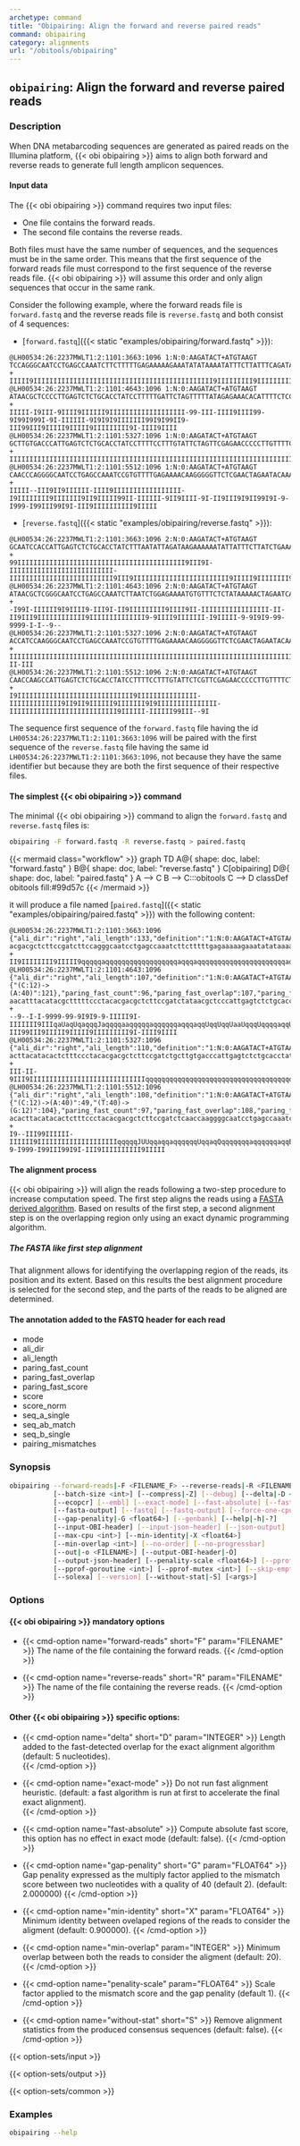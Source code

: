 ```yaml
---
archetype: command
title: "Obipairing: Align the forward and reverse paired reads"
command: obipairing
category: alignments
url: "/obitools/obipairing"
---
```


## `obipairing`: Align the forward and reverse paired reads

### Description 

When DNA metabarcoding sequences are generated as paired reads on the Illumina platform, {{< obi obipairing >}} aims to align both forward and reverse reads to generate full length amplicon sequences.

#### Input data

The {{< obi obipairing >}} command requires two input files:

- One file contains the forward reads.
- The second file contains the reverse reads.

Both files must have the same number of sequences, and the sequences must be in the same order. This means that the first sequence of the forward reads file must correspond to the first sequence of the reverse reads file. {{< obi obipairing >}} will assume this order and only align sequences that occur in the same rank.

Consider the following example, where the forward reads file is `forward.fastq` and the reverse reads file is `reverse.fastq` and both consist of 4 sequences:

- [`forward.fastq`]({{< static "examples/obipairing/forward.fastq" >}}):
  
```
@LH00534:26:2237MWLT1:2:1101:3663:1096 1:N:0:AAGATACT+ATGTAAGT
TCCAGGGCAATCCTGAGCCAAATCTTCTTTTTGAGAAAAAGAAATATATAAAATATTTCTTATTTCAGATAAGAAATAATATTTTTTCTTATCTAATATTAAAGATAGGTGCAGAGACTCAATGGTGGATTGCAGATCGGAAGAGCACACG
+
IIIII9IIIIIIIIIIIIIIIIIIIIIIIIIIIIIIIIIIIIIIIIIIIII9IIIIIIIII9IIIIIIIIIIIIIIIIIIIIIIIIIIIIIIIIIIIIIIIIIIIIIIIIII9IIIIIIIIIIIIIIIIIIIIIIIIIIIIIIIIIIIIII
@LH00534:26:2237MWLT1:2:1101:4643:1096 1:N:0:AAGATACT+ATGTAAGT
ATAACGCTCCCCTTGAGTCTCTGCACCTATCCTTTTTGATTCTAGTTTTTATAGAGAAACACATTTTCTCCAGATTCAGATTTGGCTCAGGATTGCCCGAGCGTTATAGATCGGAAGAGCACACGTCTGAACTCCAGTCACCAGATACTAT
+
IIIII-I9III-9IIII9IIIIII9IIIIIIIIIIIIIIIIIII-99-III-IIII9IIII99-9I99I999I-9I-IIIIII-9I9I9I9IIIIIII99I9I99II9-III99III9IIIII9IIIII9IIIIIIIII9I-IIII9IIII
@LH00534:26:2237MWLT1:2:1101:5327:1096 1:N:0:AAGATACT+ATGTAAGT
GCTTGTGACCCATTGAGTCTCTGCACCTATCCTTTTCCTTTGTATTCTAGTTCGAGAACCCCCTTGTTTTCTCAAAACACGGATTTGGCTCAGGATTGCCCTTGGATGGTAGATCGGAAGAGCACACGTCTGAACTCCAGTCACAAGATAC
+
IIIIIIIIIIIIIIIIIIIIIIIIIIIIIIIIIIIIIIIIIIIIIIIIIIIIIIIIIIIIIIIIIIIIIIIIIIIIIIIIIIIIIIIIIIIIIIIIIIIIIIIIIIIIIIIIIIIIIIIIIIIIIIIIIIIIIIIIIIIIIIIIIIIIIII
@LH00534:26:2237MWLT1:2:1101:5512:1096 1:N:0:AAGATACT+ATGTAAGT
CAACCCAGGGGCAATCCTGAGCCAAATCCGTGTTTTGAGAAAACAAGGGGGTTCTCGAACTAGAATACAAAGGAAAAGGATAGGTGCAGAGACTCAATGGCTTGGTTGAGATCGGAAGAGCACACGTCTGAACTCCAGTCACAAGATACTA
+
IIIII--III9II9IIIIII-IIII9IIIIIIIIIIIIIIIII-I9IIIIIIII9IIIIIII9II9IIIII99II-IIIIII-9II9IIII-9I-II9III9I9II99I9I-9-I999-I99III99I9I-III9IIIIIIIIII9IIIII
```

- [`reverse.fastq`]({{< static "examples/obipairing/reverse.fastq" >}}):
  
```
@LH00534:26:2237MWLT1:2:1101:3663:1096 2:N:0:AAGATACT+ATGTAAGT
GCAATCCACCATTGAGTCTCTGCACCTATCTTTAATATTAGATAAGAAAAAATATTATTTCTTATCTGAAATAAGAAATATTTTATATATTTCTTTTTCTCAAAAAGAAGATTTGGCTCAGGATTGCCCTGGAAGATCGGAAGAGCGTCGT
+
99IIIIIIIIIIIIIIIIIIIIIIIIIIIIIIIIIIIIIIIIII9III9I-IIIIIIIIIIIIIIIIIIIIIIIIII-IIIIIIIIIIIIIIIIIIIIIIIIII9III9IIIIIIIIIIIIIIIIIIIIIIII9IIIII9IIIIIIII9II
@LH00534:26:2237MWLT1:2:1101:4643:1096 2:N:0:AAGATACT+ATGTAAGT
ATAACGCTCGGGCAATCCTGAGCCAAATCTTAATCTGGAGAAAATGTGTTTCTCTATAAAAACTAGAATCAAAAAGGATAGGTGCAGAGACTCAATGGGAGCGTTATAGATCGGAAGAGCGTCGTGTAGGGAAAAAGCGTATGTAAATGTT
+
-I99I-IIIIII9I9IIII9-III9I-II9IIIIIIIII9IIII9II-IIIIIIIIIIIIIIIII-II-II9III9IIIIIIIIIIII9IIIIIIIIIIIIII9-9IIII9IIIIIII-I9IIIII-9-9I9I9-99-9999-I-I--9--
@LH00534:26:2237MWLT1:2:1101:5327:1096 2:N:0:AAGATACT+ATGTAAGT
ACCATCCAAGGGCAATCCTGAGCCAAATCCGTGTTTTGAGAAAACAAGGGGGTTCTCGAACTAGAATACAAAGGAAAAGGATAGGTGCAGAGACTCAATGGGTCACAAGCAGATCGGAAGAGCGTCGTGTAGGGAAAGAGTGTATGTAAGT
+
IIIIIIIIIIIIIIIIIIIIIIIIIIIIIIIIIIIIIIIIIIIIIIIIIIIIIIIIIIIIIIIIIIIIIIIIIIIIIIIIIIIIIIIIIIIIIIIIIIIIIIIIIIIIIIIIIIIIIIIIIIIIIIIIIIIIIIIIIII9III9-II-III
@LH00534:26:2237MWLT1:2:1101:5512:1096 2:N:0:AAGATACT+ATGTAAGT
CAACCAAGCCATTGAGTCTCTGCACCTATCCTTTTCCTTTGTATTCTCGTTCGAGAACCCCCTTGTTTTCTCAAAACACGGATTTGGCTCAGGATTGCCCCTTGGTTGAGATCGGAAGAGCGTCGTGTAGGGAAAGAGTGTATGTAAGTGT
+
I9IIIIIIIIIIIIIIIIIIIIIIIIIIIII9IIIIIIIIIIIIIII-IIIIIIIIIIIII9II9II9IIIIII9IIIIIII9I9IIIIIIIIIIIIIII-IIIIIIIIIIIIIIIIIIIIIIIIIII9IIIIII-IIIIII99III--9I
```

The sequence first sequence of the `forward.fastq` file having the id `LH00534:26:2237MWLT1:2:1101:3663:1096` will be paired with the first sequence of the `reverse.fastq` file having the same id `LH00534:26:2237MWLT1:2:1101:3663:1096`, not because they have the same identifier but because they are both the first sequence of their respective files.

#### The simplest {{< obi obipairing >}} command


The minimal {{< obi obipairing >}} command to align the `forward.fastq` and `reverse.fastq` files is:

```bash
obipairing -F forward.fastq -R reverse.fastq > paired.fastq
```

{{< mermaid class="workflow" >}}
graph TD
  A@{ shape: doc, label: "forward.fastq" }
  B@{ shape: doc, label: "reverse.fastq" }
  C[obipairing]
  D@{ shape: doc, label: "paired.fastq" }
  A --> C
  B --> C:::obitools
  C --> D
  classDef obitools fill:#99d57c
{{< /mermaid >}}

it will produce a file named [`paired.fastq`]({{< static "examples/obipairing/paired.fastq" >}}) with the following content:

```
@LH00534:26:2237MWLT1:2:1101:3663:1096 {"ali_dir":"right","ali_length":133,"definition":"1:N:0:AAGATACT+ATGTAAGT","mode":"alignment","paring_fast_count":130,"paring_fast_overlap":133,"paring_fast_score":1,"score":1860,"score_norm":1,"seq_a_single":18,"seq_ab_match":133,"seq_b_single":18}
acgacgctcttccgatcttccagggcaatcctgagccaaatcttctttttgagaaaaagaaatatataaaatatttcttatttcagataagaaataatattttttcttatctaatattaaagataggtgcagagactcaatggtggattgcagatcggaagagcacacg
+
II9IIIIIIII9IIIII9qqqqqaqqqqqqqqqqqqqqqqqqaqqqaqqqqqqqqqqqqqqqqqqqqqqaqqqUqqqqqaqqqqqqqqqqqqqqqqqqqqUqaqqqaqqqqqqqqqqqqqqqqqqqqqqqaqqqqqqqqqqqqqqqqqqaaIIIIIIIIIIIIIIIIII
@LH00534:26:2237MWLT1:2:1101:4643:1096 {"ali_dir":"right","ali_length":107,"definition":"1:N:0:AAGATACT+ATGTAAGT","mode":"alignment","pairing_mismatches":{"(C:12)->(A:40)":121},"paring_fast_count":96,"paring_fast_overlap":107,"paring_fast_score":0.923,"score":1409,"score_norm":0.981,"seq_a_single":44,"seq_ab_match":105,"seq_b_single":44}
aacatttacatacgctttttccctacacgacgctcttccgatctataacgctcccattgagtctctgcacctatcctttttgattctagtttttatagagaaacacattttctccagattaagatttggctcaggattgcccgagcgttatagatcggaagagcacacgtctgaactccagtcaccagatactat
+
--9--I-I-9999-99-9I9I9-9-IIIII9I-IIIIIII9IIIqaUaqUqaqqqJaqqqqaaqqqqqaqqqqqqaqqqaqqUqqUqqUaaUqqqUqqqqaqqUqaQUaqaQqaaaqUaqJaqqUqaUaqEaaqaqaqaqqqaaqEqQQqU9-III99III9IIIII9IIIII9IIIIIIIII9I-IIII9IIII
@LH00534:26:2237MWLT1:2:1101:5327:1096 {"ali_dir":"right","ali_length":110,"definition":"1:N:0:AAGATACT+ATGTAAGT","mode":"alignment","paring_fast_count":107,"paring_fast_overlap":110,"paring_fast_score":1,"score":1540,"score_norm":1,"seq_a_single":41,"seq_ab_match":110,"seq_b_single":41}
acttacatacactctttccctacacgacgctcttccgatctgcttgtgacccattgagtctctgcacctatccttttcctttgtattctagttcgagaacccccttgttttctcaaaacacggatttggctcaggattgcccttggatggtagatcggaagagcacacgtctgaactccagtcacaagatac
+
III-II-9III9IIIIIIIIIIIIIIIIIIIIIIIIIIIIIqqqqqqqqqqqqqqqqqqqqqqqqqqqqqqqqqqqqqqqqqqqqqqqqqqqqqqqqqqqqqqqqqqqqqqqqqqqqqqqqqqqqqqqqqqqqqqqqqqqqqqqqqqqqqqIIIIIIIIIIIIIIIIIIIIIIIIIIIIIIIIIIIIIIIII
@LH00534:26:2237MWLT1:2:1101:5512:1096 {"ali_dir":"right","ali_length":108,"definition":"1:N:0:AAGATACT+ATGTAAGT","mode":"alignment","pairing_mismatches":{"(C:12)->(A:40)":49,"(T:40)->(G:12)":104},"paring_fast_count":97,"paring_fast_overlap":108,"paring_fast_score":0.924,"score":1430,"score_norm":0.981,"seq_a_single":43,"seq_ab_match":106,"seq_b_single":43}
acacttacatacactctttccctacacgacgctcttccgatctcaaccaaggggcaatcctgagccaaatccgtgttttgagaaaacaagggggttctcgaactagaatacaaaggaaaaggataggtgcagagactcaatggcttggttgagatcggaagagcacacgtctgaactccagtcacaagatacta
+
I9--III99IIIIII-IIIIII9IIIIIIIIIIIIIIIIIIIIqqqqqJUUqqaqqaqqqqqqUqqaqQqqqqqqqaqqqqqqaqqEqaaqqqqqqqaqqqqqJqaqqaqqqqqaaqqUaqqqqqUaqqaqqqqUaqUqqaqqqaqaqqQaI9I-9-I999-I99III99I9I-III9IIIIIIIIII9IIIII
```

#### The alignment process

{{< obi obipairing >}} will align the reads following a two-step procedure to increase computation speed. The first step aligns the reads using a [FASTA derived algorithm](https://en.wikipedia.org/wiki/FASTA). Based on results of the first step, a second alignment step is on the overlapping region only using an exact dynamic programming algorithm.

##### The FASTA like first step alignment

That alignment allows for identifying the overlapping region of the reads, its position and its extent. Based on this results the best alignment procedure is selected for the second step, and the parts of the reads to be aligned are determined.

#### The annotation added to the FASTQ header for each read

- mode
- ali_dir
- ali_length
- paring_fast_count
- paring_fast_overlap
- paring_fast_score
- score
- score_norm
- seq_a_single
- seq_ab_match
- seq_b_single
- pairing_mismatches

### Synopsis

```bash
obipairing --forward-reads|-F <FILENAME_F> --reverse-reads|-R <FILENAME_R>
           [--batch-size <int>] [--compress|-Z] [--debug] [--delta|-D <int>]
           [--ecopcr] [--embl] [--exact-mode] [--fast-absolute] [--fasta]
           [--fasta-output] [--fastq] [--fastq-output] [--force-one-cpu]
           [--gap-penality|-G <float64>] [--genbank] [--help|-h|-?]
           [--input-OBI-header] [--input-json-header] [--json-output]
           [--max-cpu <int>] [--min-identity|-X <float64>]
           [--min-overlap <int>] [--no-order] [--no-progressbar]
           [--out|-o <FILENAME>] [--output-OBI-header|-O]
           [--output-json-header] [--penality-scale <float64>] [--pprof]
           [--pprof-goroutine <int>] [--pprof-mutex <int>] [--skip-empty]
           [--solexa] [--version] [--without-stat|-S] [<args>]
```

### Options

#### {{< obi obipairing >}} mandatory options

- {{< cmd-option name="forward-reads" short="F" param="FILENAME" >}}
  The name of the file containing the forward reads.
  {{< /cmd-option >}}

- {{< cmd-option name="reverse-reads" short="R" param="FILENAME" >}}
  The name of the file containing the reverse reads.
  {{< /cmd-option >}}


#### Other {{< obi obipairing >}} specific options:

- {{< cmd-option name="delta" short="D" param="INTEGER" >}}
  Length added to the fast-detected overlap for the exact alignment algorithm (default: 5 nucleotides).  
  {{< /cmd-option >}}

- {{< cmd-option name="exact-mode" >}}
  Do not run fast alignment heuristic. (default: a fast algorithm is run at first to accelerate the final exact alignment).  
  {{< /cmd-option >}}

- {{< cmd-option name="fast-absolute" >}}
  Compute absolute fast score, this option has no effect in exact mode (default: false).
  {{< /cmd-option >}}

- {{< cmd-option name="gap-penality" short="G" param="FLOAT64" >}}
  Gap penality expressed as the multiply factor applied to the mismatch score between two nucleotides with a quality of 40 (default 2). (default: 2.000000)
  {{< /cmd-option >}}

- {{< cmd-option name="min-identity" short="X" param="FLOAT64" >}}
  Minimum identity between ovelaped regions of the reads to consider the aligment (default: 0.900000).
  {{< /cmd-option >}}

- {{< cmd-option name="min-overlap" param="INTEGER" >}}
  Minimum overlap between both the reads to consider the aligment (default: 20).
  {{< /cmd-option >}}

- {{< cmd-option name="penality-scale" param="FLOAT64" >}}
  Scale factor applied to the mismatch score and the gap penality (default 1).
  {{< /cmd-option >}}

- {{< cmd-option name="without-stat" short="S" >}}
  Remove alignment statistics from the produced consensus sequences (default: false).
  {{< /cmd-option >}}

{{< option-sets/input >}}

{{< option-sets/output >}}

{{< option-sets/common >}}

### Examples

```bash
obipairing --help
```
